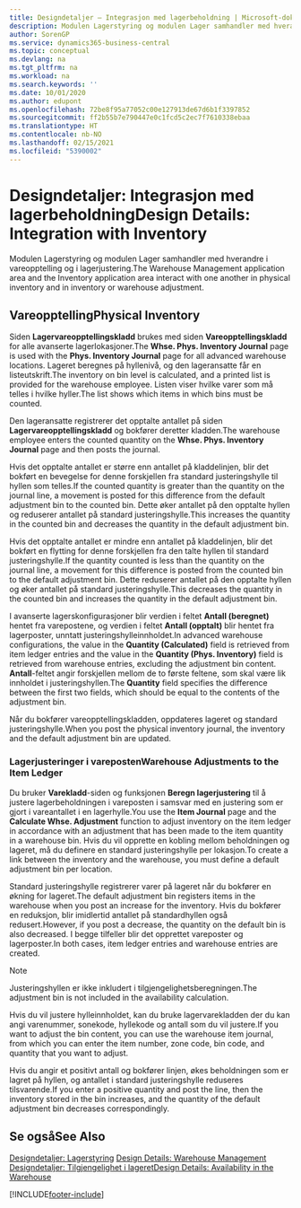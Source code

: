 ```yaml
---
title: Designdetaljer – Integrasjon med lagerbeholdning | Microsoft-dokumentasjon
description: Modulen Lagerstyring og modulen Lager samhandler med hverandre i vareopptelling og i lagerjustering.
author: SorenGP
ms.service: dynamics365-business-central
ms.topic: conceptual
ms.devlang: na
ms.tgt_pltfrm: na
ms.workload: na
ms.search.keywords: ''
ms.date: 10/01/2020
ms.author: edupont
ms.openlocfilehash: 72be8f95a77052c00e127913de67d6b1f3397852
ms.sourcegitcommit: ff2b55b7e790447e0c1fcd5c2ec7f7610338ebaa
ms.translationtype: HT
ms.contentlocale: nb-NO
ms.lasthandoff: 02/15/2021
ms.locfileid: "5390002"
---
```

# <a name="design-details-integration-with-inventory"></a><span data-ttu-id="06703-103">Designdetaljer: Integrasjon med lagerbeholdning</span><span class="sxs-lookup"><span data-stu-id="06703-103">Design Details: Integration with Inventory</span></span>
<span data-ttu-id="06703-104">Modulen Lagerstyring og modulen Lager samhandler med hverandre i vareopptelling og i lagerjustering.</span><span class="sxs-lookup"><span data-stu-id="06703-104">The Warehouse Management application area and the Inventory application area interact with one another in physical inventory and in inventory or warehouse adjustment.</span></span>  
  
## <a name="physical-inventory"></a><span data-ttu-id="06703-105">Vareopptelling</span><span class="sxs-lookup"><span data-stu-id="06703-105">Physical Inventory</span></span>  
 <span data-ttu-id="06703-106">Siden **Lagervareopptellingskladd** brukes med siden **Vareopptellingskladd** for alle avanserte lagerlokasjoner.</span><span class="sxs-lookup"><span data-stu-id="06703-106">The **Whse. Phys. Inventory Journal** page is used with the **Phys. Inventory Journal** page for all advanced warehouse locations.</span></span> <span data-ttu-id="06703-107">Lageret beregnes på hyllenivå, og den lageransatte får en listeutskrift.</span><span class="sxs-lookup"><span data-stu-id="06703-107">The inventory on bin level is calculated, and a printed list is provided for the warehouse employee.</span></span> <span data-ttu-id="06703-108">Listen viser hvilke varer som må telles i hvilke hyller.</span><span class="sxs-lookup"><span data-stu-id="06703-108">The list shows which items in which bins must be counted.</span></span>  
  
 <span data-ttu-id="06703-109">Den lageransatte registrerer det opptalte antallet på siden **Lagervareopptellingskladd** og bokfører deretter kladden.</span><span class="sxs-lookup"><span data-stu-id="06703-109">The warehouse employee enters the counted quantity on the **Whse. Phys. Inventory Journal** page and then posts the journal.</span></span>  
  
 <span data-ttu-id="06703-110">Hvis det opptalte antallet er større enn antallet på kladdelinjen, blir det bokført en bevegelse for denne forskjellen fra standard justeringshylle til hyllen som telles.</span><span class="sxs-lookup"><span data-stu-id="06703-110">If the counted quantity is greater than the quantity on the journal line, a movement is posted for this difference from the default adjustment bin to the counted bin.</span></span> <span data-ttu-id="06703-111">Dette øker antallet på den opptalte hyllen og reduserer antallet på standard justeringshylle.</span><span class="sxs-lookup"><span data-stu-id="06703-111">This increases the quantity in the counted bin and decreases the quantity in the default adjustment bin.</span></span>  
  
 <span data-ttu-id="06703-112">Hvis det opptalte antallet er mindre enn antallet på kladdelinjen, blir det bokført en flytting for denne forskjellen fra den talte hyllen til standard justeringshylle.</span><span class="sxs-lookup"><span data-stu-id="06703-112">If the quantity counted is less than the quantity on the journal line, a movement for this difference is posted from the counted bin to the default adjustment bin.</span></span> <span data-ttu-id="06703-113">Dette reduserer antallet på den opptalte hyllen og øker antallet på standard justeringshylle.</span><span class="sxs-lookup"><span data-stu-id="06703-113">This decreases the quantity in the counted bin and increases the quantity in the default adjustment bin.</span></span>  
  
 <span data-ttu-id="06703-114">I avanserte lagerskonfigurasjoner blir verdien i feltet **Antall (beregnet)** hentet fra varepostene, og verdien i feltet **Antall (opptalt)** blir hentet fra lagerposter, unntatt justeringshylleinnholdet.</span><span class="sxs-lookup"><span data-stu-id="06703-114">In advanced warehouse configurations, the value in the **Quantity (Calculated)** field is retrieved from item ledger entries and the value in the **Quantity (Phys. Inventory)** field is retrieved from warehouse entries, excluding the adjustment bin content.</span></span> <span data-ttu-id="06703-115">**Antall**-feltet angir forskjellen mellom de to første feltene, som skal være lik innholdet i justeringshyllen.</span><span class="sxs-lookup"><span data-stu-id="06703-115">The **Quantity** field specifies the difference between the first two fields, which should be equal to the contents of the adjustment bin.</span></span>  
  
 <span data-ttu-id="06703-116">Når du bokfører vareopptellingskladden, oppdateres lageret og standard justeringshylle.</span><span class="sxs-lookup"><span data-stu-id="06703-116">When you post the physical inventory journal, the inventory and the default adjustment bin are updated.</span></span>  
  
### <a name="warehouse-adjustments-to-the-item-ledger"></a><span data-ttu-id="06703-117">Lagerjusteringer i vareposten</span><span class="sxs-lookup"><span data-stu-id="06703-117">Warehouse Adjustments to the Item Ledger</span></span>  
 <span data-ttu-id="06703-118">Du bruker **Varekladd**-siden og funksjonen **Beregn lagerjustering** til å justere lagerbeholdningen i vareposten i samsvar med en justering som er gjort i vareantallet i en lagerhylle.</span><span class="sxs-lookup"><span data-stu-id="06703-118">You use the **Item Journal** page and the **Calculate Whse. Adjustment** function to adjust inventory on the item ledger in accordance with an adjustment that has been made to the item quantity in a warehouse bin.</span></span> <span data-ttu-id="06703-119">Hvis du vil opprette en kobling mellom beholdningen og lageret, må du definere en standard justeringshylle per lokasjon.</span><span class="sxs-lookup"><span data-stu-id="06703-119">To create a link between the inventory and the warehouse, you must define a default adjustment bin per location.</span></span>  
  
 <span data-ttu-id="06703-120">Standard justeringshylle registrerer varer på lageret når du bokfører en økning for lageret.</span><span class="sxs-lookup"><span data-stu-id="06703-120">The default adjustment bin registers items in the warehouse when you post an increase for the inventory.</span></span> <span data-ttu-id="06703-121">Hvis du bokfører en reduksjon, blir imidlertid antallet på standardhyllen også redusert.</span><span class="sxs-lookup"><span data-stu-id="06703-121">However, if you post a decrease, the quantity on the default bin is also decreased.</span></span> <span data-ttu-id="06703-122">I begge tilfeller blir det opprettet vareposter og lagerposter.</span><span class="sxs-lookup"><span data-stu-id="06703-122">In both cases, item ledger entries and warehouse entries are created.</span></span>  
  
> [!NOTE]  
>  <span data-ttu-id="06703-123">Justeringshyllen er ikke inkludert i tilgjengelighetsberegningen.</span><span class="sxs-lookup"><span data-stu-id="06703-123">The adjustment bin is not included in the availability calculation.</span></span>  
  
 <span data-ttu-id="06703-124">Hvis du vil justere hylleinnholdet, kan du bruke lagervarekladden der du kan angi varenummer, sonekode, hyllekode og antall som du vil justere.</span><span class="sxs-lookup"><span data-stu-id="06703-124">If you want to adjust the bin content, you can use the warehouse item journal, from which you can enter the item number, zone code, bin code, and quantity that you want to adjust.</span></span>  
  
 <span data-ttu-id="06703-125">Hvis du angir et positivt antall og bokfører linjen, økes beholdningen som er lagret på hyllen, og antallet i standard justeringshylle reduseres tilsvarende.</span><span class="sxs-lookup"><span data-stu-id="06703-125">If you enter a positive quantity and post the line, then the inventory stored in the bin increases, and the quantity of the default adjustment bin decreases correspondingly.</span></span>  
  
## <a name="see-also"></a><span data-ttu-id="06703-126">Se også</span><span class="sxs-lookup"><span data-stu-id="06703-126">See Also</span></span>  
 <span data-ttu-id="06703-127">[Designdetaljer: Lagerstyring](design-details-warehouse-management.md) </span><span class="sxs-lookup"><span data-stu-id="06703-127">[Design Details: Warehouse Management](design-details-warehouse-management.md) </span></span>  
 [<span data-ttu-id="06703-128">Designdetaljer: Tilgjengelighet i lageret</span><span class="sxs-lookup"><span data-stu-id="06703-128">Design Details: Availability in the Warehouse</span></span>](design-details-availability-in-the-warehouse.md)

[!INCLUDE[footer-include](includes/footer-banner.md)]